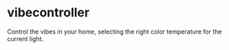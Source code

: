 # vibecontroller

Control the vibes in your home, selecting the right color temperature for the current light.
